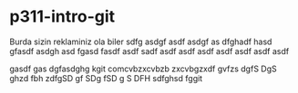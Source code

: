 # p311-intro-git
Burda sizin reklaminiz ola biler
sdfg
asdgf
asdf
asdgf
as
dfghadf
hasd
gfasdf
asdgh
asd
fgasd
fasdf
asdf
sadf
asdf
asdf
asdf
asdf
asdf
asdf
asdf

gasdf
gas
dgfasdghg
kgit comcvbzxcvbzb
zxcvbgzxdf
gvfzs
dgfS
DgS
ghzd
fbh
zdfgSD
gf
SDg
fSD
g
S
DFH
sdfghsd
fggit 